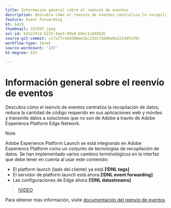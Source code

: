 ```yaml
---
title: Información general sobre el reenvío de eventos
description: Descubra cómo el reenvío de eventos centraliza la recopilación de datos, reduce la cantidad de código requerido en sus aplicaciones web y móviles y transmite datos a soluciones que no son de Adobe a través de Adobe Experience Platform Edge Network.
feature: Event Forwarding
kt: 6419
thumbnail: 331937.jpeg
exl-id: bd1a7414-b232-4ae3-98e8-b0ec1c60361b
source-git-commit: cc7a77c4dd380ae1bc23dc75608e8e2224dfe78c
workflow-type: tm+mt
source-wordcount: '137'
ht-degree: 62%

---
```


# Información general sobre el reenvío de eventos

Descubra cómo el reenvío de eventos centraliza la recopilación de datos, reduce la cantidad de código requerido en sus aplicaciones web y móviles y transmite datos a soluciones que no son de Adobe a través de Adobe Experience Platform Edge Network.

>[!NOTE]
>
>Adobe Experience Platform Launch se está integrando en Adobe Experience Platform como un conjunto de tecnologías de recopilación de datos. Se han implementado varios cambios terminológicos en la interfaz que debe tener en cuenta al usar este contenido:
>
> * El platform launch (lado del cliente) ya está **[!DNL tags]**
> * El servidor de platform launch está ahora **[!DNL event forwarding]**
> * Las configuraciones de Edge ahora **[!DNL datastreams]**


>[!VIDEO](https://video.tv.adobe.com/v/331937?quality=12&learn=on)

Para obtener más información, visite [documentación del reenvío de eventos](https://experienceleague.adobe.com/docs/experience-platform/tags/event-forwarding/overview.html)

